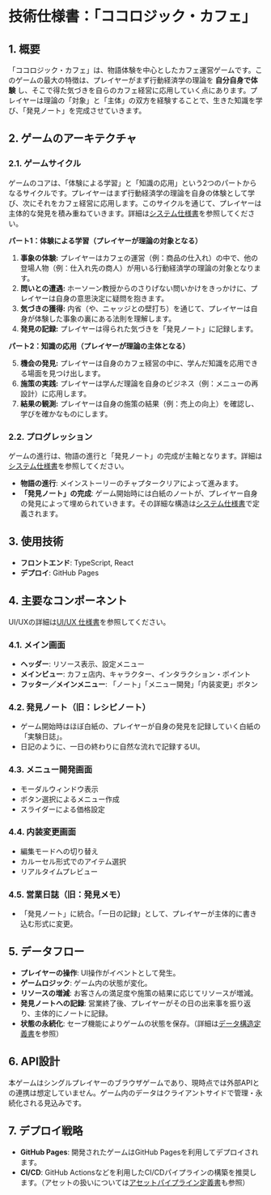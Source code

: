 # 技術仕様書：「ココロジック・カフェ」

## 1. 概要

「ココロジック・カフェ」は、物語体験を中心としたカフェ運営ゲームです。このゲームの最大の特徴は、プレイヤーがまず行動経済学の理論を **自分自身で体験** し、そこで得た気づきを自らのカフェ経営に応用していく点にあります。プレイヤーは理論の「対象」と「主体」の双方を経験することで、生きた知識を学び、「発見ノート」を完成させていきます。

## 2. ゲームのアーキテクチャ

### 2.1. ゲームサイクル

ゲームのコアは、「体験による学習」と「知識の応用」という2つのパートからなるサイクルです。プレイヤーはまず行動経済学の理論を自身の体験として学び、次にそれをカフェ経営に応用します。このサイクルを通じて、プレイヤーは主体的な発見を積み重ねていきます。詳細は[システム仕様書](system.md)を参照してください。

**パート1：体験による学習（プレイヤーが理論の対象となる）**

1.  **事象の体験:** プレイヤーはカフェの運営（例：商品の仕入れ）の中で、他の登場人物（例：仕入れ先の商人）が用いる行動経済学の理論の対象となります。
2.  **問いとの遭遇:** ホーソーン教授からのさりげない問いかけをきっかけに、プレイヤーは自身の意思決定に疑問を抱きます。
3.  **気づきの獲得:** 内省（や、ニャッジとの壁打ち）を通じて、プレイヤーは自身が体験した事象の裏にある法則を理解します。
4.  **発見の記録:** プレイヤーは得られた気づきを「発見ノート」に記録します。

**パート2：知識の応用（プレイヤーが理論の主体となる）**

5.  **機会の発見:** プレイヤーは自身のカフェ経営の中に、学んだ知識を応用できる場面を見つけ出します。
6.  **施策の実践:** プレイヤーは学んだ理論を自身のビジネス（例：メニューの再設計）に応用します。
7.  **結果の観測:** プレイヤーは自身の施策の結果（例：売上の向上）を確認し、学びを確かなものにします。

### 2.2. プログレッション

ゲームの進行は、物語の進行と「発見ノート」の完成が主軸となります。詳細は[システム仕様書](system.md)を参照してください。

- **物語の進行**: メインストーリーのチャプタークリアによって進みます。
- **「発見ノート」の完成**: ゲーム開始時には白紙のノートが、プレイヤー自身の発見によって埋められていきます。その詳細な構造は[システム仕様書](system.md)で定義されます。

## 3. 使用技術

- **フロントエンド**: TypeScript, React
- **デプロイ**: GitHub Pages

## 4. 主要なコンポーネント

UI/UXの詳細は[UI/UX 仕様書](uiux.md)を参照してください。

### 4.1. メイン画面

- **ヘッダー**: リソース表示、設定メニュー
- **メインビュー**: カフェ店内、キャラクター、インタラクション・ポイント
- **フッター／メインメニュー**: 「ノート」「メニュー開発」「内装変更」ボタン

### 4.2. 発見ノート（旧：レシピノート）

- ゲーム開始時はほぼ白紙の、プレイヤーが自身の発見を記録していく白紙の「実験日誌」。
- 日記のように、一日の終わりに自然な流れで記録するUI。

### 4.3. メニュー開発画面

- モーダルウィンドウ表示
- ボタン選択によるメニュー作成
- スライダーによる価格設定

### 4.4. 内装変更画面

- 編集モードへの切り替え
- カルーセル形式でのアイテム選択
- リアルタイムプレビュー

### 4.5. 営業日誌（旧：発見メモ）

- 「発見ノート」に統合。「一日の記録」として、プレイヤーが主体的に書き込む形式に変更。

## 5. データフロー

- **プレイヤーの操作**: UI操作がイベントとして発生。
- **ゲームロジック**: ゲーム内の状態が変化。
- **リソースの増減**: お客さんの満足度や施策の結果に応じてリソースが増減。
- **発見ノートへの記録**: 営業終了後、プレイヤーがその日の出来事を振り返り、主体的にノートに記録。
- **状態の永続化**: セーブ機能によりゲームの状態を保存。（詳細は[データ構造定義書](data-structure.md)を参照）

## 6. API設計

本ゲームはシングルプレイヤーのブラウザゲームであり、現時点では外部APIとの連携は想定していません。ゲーム内のデータはクライアントサイドで管理・永続化される見込みです。

## 7. デプロイ戦略

- **GitHub Pages**: 開発されたゲームはGitHub Pagesを利用してデプロイされます。
- **CI/CD**: GitHub Actionsなどを利用したCI/CDパイプラインの構築を推奨します。（アセットの扱いについては[アセットパイプライン定義書](asset-pipeline.md)も参照）

